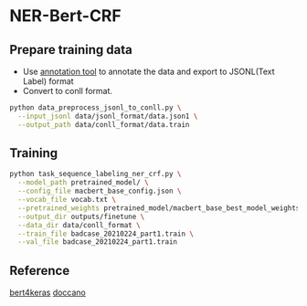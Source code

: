 # NER-Bert-CRF
## Prepare training data
* Use [annotation tool](https://github.com/doccano/doccano) to annotate the data and export to JSONL(Text Label) format
* Convert to conll format.
```bash
python data_preprocess_jsonl_to_conll.py \
  --input_jsonl data/jsonl_format/data.json1 \
  --output_path data/conll_format/data.train
```

## Training
```bash
python task_sequence_labeling_ner_crf.py \
  --model_path pretrained_model/ \
  --config_file macbert_base_config.json \
  --vocab_file vocab.txt \
  --pretrained_weights pretrained_model/macbert_base_best_model_weights.h5 \
  --output_dir outputs/finetune \
  --data_dir data/conll_format \
  --train_file badcase_20210224_part1.train \
  --val_file badcase_20210224_part1.train
```
## Reference
[bert4keras](https://github.com/bojone/bert4keras)
[doccano](https://github.com/doccano/doccano)